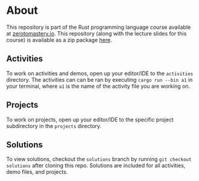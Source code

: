 # About
This repository is part of the Rust programming language course available at [zerotomastery.io](https://zerotomastery.io/). This repository (along with the lecture slides for this course) is available as a zip package [here](https://cdn.jayson.info/ztm/zerotomastery.io-rust.zip).

## Activities
To work on activities and demos, open up your editor/IDE to the `activities` directory. The activities can can be ran by executing `cargo run --bin a1` in your terminal, where `a1` is the name of the activity file you are working on.

## Projects
To work on projects, open up your editor/IDE to the specific project subdirectory in the `projects` directory.

## Solutions
To view solutions, checkout the `solutions` branch by running `git checkout solutions` after cloning this repo. Solutions are included for all activities, demo files, and projects.


